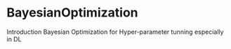 # BayesianOptimization
Introduction Bayesian Optimization for Hyper-parameter tunning especially in DL
